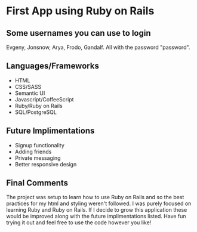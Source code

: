 # First App using Ruby on Rails

## Some usernames you can use to login

Evgeny, Jonsnow, Arya, Frodo, Gandalf. All with the password "password".

## Languages/Frameworks

* HTML
* CSS/SASS
* Semantic UI
* Javascript/CoffeeScript
* Ruby/Ruby on Rails
* SQL/PostgreSQL

## Future Implimentations

* Signup functionality
* Adding friends
* Private messaging
* Better responsive design

## Final Comments

The project was setup to learn how to use Ruby on Rails and so the best practices for my html and styling weren't followed. I was purely focused on learning Ruby and Ruby on Rails. If I decide to grow this application these would be improved along with the future implimentations listed. Have fun trying it out and feel free to use the code however you like!
